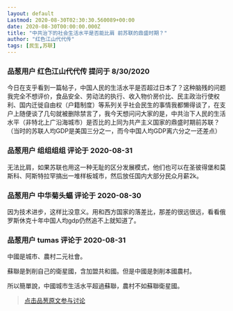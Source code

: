 ```yaml
---
layout: default
Lastmod: 2020-08-30T02:30:30.560089+00:00
date: 2020-08-30T00:00:00.000Z
title: "中共治下的社会生活水平是否能比肩 前苏联的鼎盛时期？"
author: "红色江山代代传"
tags: [民生,苏联]
---
```



### 品葱用户 **红色江山代代传** 提问于 8/30/2020
    
今日在支乎看到一篇帖子，中国人民的生活水平是否超过日本了？这种脑残的问题我完全不想评价，食品安全、劳动法的执行、收入物价房价比、民主政治行使权利、国内迁徙自由权（户籍制度）等系列关乎社会民生的事情我都懒得谈了，在支户上随便谈了几句就被删除禁言了，我今天想问问大家的是，中共治下人民的生活水平（非特北上广沿海城市）是否比的上同为共产主义国家的鼎盛时期前苏联？（当时的苏联人均GDP是美国三分之一，而今中国人均GDP离六分之一还差点）
    
                

### 品葱用户 **组组组组** 评论于 2020-08-31
        
无法比肩，如果苏联也用这一种无耻的区分发展模式，他们也可以在圣彼得堡和莫斯科、阿斯特拉罕搞出一堆样板城市，然后放任国内大部分民众月薪2k。
        
                

### 品葱用户 **中华菊头蝠** 评论于 2020-08-30
        
因为技术进步，这样比没意义。用和西方国家的落差比，那差的很远很远，看看俄罗斯休克十年中国人均gdp仍然追不上就知道了。
        
                

### 品葱用户 **tumas** 评论于 2020-08-31
        
中國是城市、農村二元社會。  
  
蘇聯是剝削自己的衛星國，含加盟共和國。但是中國是剝削本國農村。  
  
所以簡單說，中國城市生活水平超過蘇聯，農村不如蘇聯衛星國。
        
                





> [点击品葱原文参与讨论](https://pincong.rocks/question/30444)

